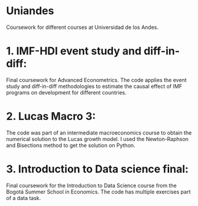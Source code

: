 # Uniandes
Coursework for different courses at Universidad de los Andes.
# 1. IMF-HDI event study and diff-in-diff: 
Final coursework for Advanced Econometrics. The code applies the event study and diff-in-diff methodologies to estimate the causal effect of IMF programs on development for different countries.
# 2. Lucas Macro 3:
The code was part of an intermediate macroeconomics course to obtain the numerical solution to the Lucas growth model. I used the Newton-Raphson and Bisections method to get the solution on Python.
# 3. Introduction to Data science final:
Final coursework for the Introduction to Data Science course from the Bogotá Summer School in Economics. The code has multiple exercises part of a data task.
